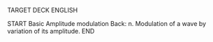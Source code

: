 TARGET DECK
ENGLISH

START
Basic
Amplitude modulation
Back: n. Modulation of a wave by variation of its amplitude.
END
